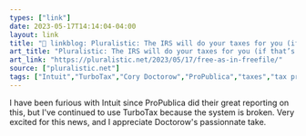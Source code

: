 ```yaml
---
types: ["link"]
date: 2023-05-17T14:14:04-04:00
layout: link
title: "🔗 linkblog: Pluralistic: The IRS will do your taxes for you (if that’s what you prefer) (17 May 2023) – Pluralistic: Daily links from Cory Doctorow'"
art_title: "Pluralistic: The IRS will do your taxes for you (if that’s what you prefer) (17 May 2023) – Pluralistic: Daily links from Cory Doctorow"
art_link: "https://pluralistic.net/2023/05/17/free-as-in-freefile/"
source: ["pluralistic.net"]
tags: ["Intuit","TurboTax","Cory Doctorow","ProPublica","taxes","tax prep"]
---
```

I have been furious with Intuit since ProPublica did their great reporting on this, but I've continued to use TurboTax because the system is broken. Very excited for this news, and I appreciate Doctorow's passionnate take.  
 
